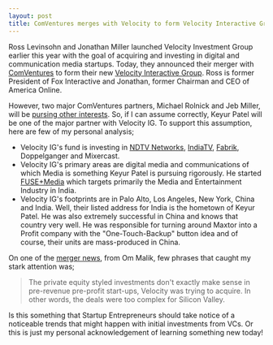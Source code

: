 ```yaml
---
layout: post
title: ComVentures merges with Velocity to form Velocity Interactive Group
---
```


Ross Levinsohn and Jonathan Miller launched Velocity Investment Group earlier this year with the goal of acquiring and investing in digital and communication media startups. Today, they announced their merger with <a href="http://www.comventures.com/">ComVentures</a> to form their new <a href="http://www.velocityig.com/">Velocity Interactive Group</a>. Ross is former President of Fox Interactive and Jonathan, former Chairman and CEO of America Online.

However, two major ComVentures partners, Michael Rolnick and Jeb Miller, will be <a href="http://www.techcrunch.com/2007/12/17/comventures-merges-with-velocity/">pursing other interests</a>. So, if I can assume correctly, Keyur Patel will be one of the major partner with Velocity IG. To support this assumption, here are few of my personal analysis;

- Velocity IG's fund is investing in <a href="http://www.brajeshwar.com/2007/com-ventures-invest-20-million-in-ndtv/">NDTV Networks</a>, <a href="http://www.brajeshwar.com/2007/comventures-buys-1917-stake-in-india-tv/">IndiaTV</a>, <a href="http://www.fabrik.com/">Fabrik</a>, Doppelganger and Mixercast.
- Velocity IG's primary areas are digital media and communications of which Media is something Keyur Patel is pursuing rigorously. He started <a href="http://www.brajeshwar.com/2007/fusemedia/">FUSE+Media</a> which targets primarily the Media and Entertainment Industry in India.
- Velocity IG's footprints are in Palo Alto, Los Angeles, New York, China and India. Well, their listed address for India is the hometown of Keyur Patel. He was also extremely successful in China and knows that country very well. He was responsible for turning around Maxtor into a Profit company with the "One-Touch-Backup" button idea and of course, their units are mass-produced in China.

On one of the <a href="http://gigaom.com/2007/12/17/comventures-velocity-play-lets-make-a-deal/">merger news</a>, from Om Malik, few phrases that caught my stark attention was;

> The private equity styled investments don't exactly make sense in pre-revenue pre-profit start-ups, Velocity was trying to acquire. In other words, the deals were too complex for Silicon Valley.

Is this something that Startup Entrepreneurs should take notice of a noticeable trends that might happen with initial investments from VCs. Or this is just my personal acknowledgement of learning something new today!